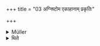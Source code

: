 +++
title = "03 अग्निष्टोम एकाहानाम् प्रकृतिः"

+++

<details><summary>Müller</summary>

The Agniṣṭoma is the Prakṛti of the Ekāha sacrifices.

#####  Commentary

The Ekāha are sacrifices accomplished in one day.
</details>

<details><summary>थिते</summary>

अग्निष्टोम एकाहानां प्रकृतिः ३
</details>
